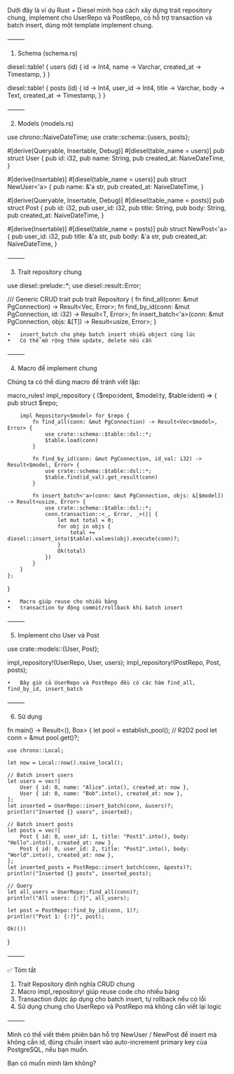 Dưới đây là ví dụ Rust + Diesel minh họa cách xây dựng trait repository chung, implement cho UserRepo và PostRepo, có hỗ
trợ transaction và batch insert, dùng một template implement chung.

⸻

1. Schema (schema.rs)

diesel::table! {
users (id) {
id -> Int4,
name -> Varchar,
created_at -> Timestamp,
}
}

diesel::table! {
posts (id) {
id -> Int4,
user_id -> Int4,
title -> Varchar,
body -> Text,
created_at -> Timestamp,
}
}

⸻

2. Models (models.rs)

use chrono::NaiveDateTime;
use crate::schema::{users, posts};

#[derive(Queryable, Insertable, Debug)]
#[diesel(table_name = users)]
pub struct User {
pub id: i32,
pub name: String,
pub created_at: NaiveDateTime,
}

#[derive(Insertable)]
#[diesel(table_name = users)]
pub struct NewUser<'a> {
pub name: &'a str,
pub created_at: NaiveDateTime,
}

#[derive(Queryable, Insertable, Debug)]
#[diesel(table_name = posts)]
pub struct Post {
pub id: i32,
pub user_id: i32,
pub title: String,
pub body: String,
pub created_at: NaiveDateTime,
}

#[derive(Insertable)]
#[diesel(table_name = posts)]
pub struct NewPost<'a> {
pub user_id: i32,
pub title: &'a str,
pub body: &'a str,
pub created_at: NaiveDateTime,
}

⸻

3. Trait repository chung

use diesel::prelude::*;
use diesel::result::Error;

/// Generic CRUD trait
pub trait Repository<T> {
fn find_all(conn: &mut PgConnection) -> Result<Vec<T>, Error>;
fn find_by_id(conn: &mut PgConnection, id: i32) -> Result<T, Error>;
fn insert_batch<'a>(conn: &mut PgConnection, objs: &[T]) -> Result<usize, Error>;
}

	•	insert_batch cho phép batch insert nhiều object cùng lúc
	•	Có thể mở rộng thêm update, delete nếu cần

⸻

4. Macro để implement chung

Chúng ta có thể dùng macro để tránh viết lặp:

macro_rules! impl_repository {
($repo:ident, $model:ty, $table:ident) => {
pub struct $repo;

        impl Repository<$model> for $repo {
            fn find_all(conn: &mut PgConnection) -> Result<Vec<$model>, Error> {
                use crate::schema::$table::dsl::*;
                $table.load(conn)
            }

            fn find_by_id(conn: &mut PgConnection, id_val: i32) -> Result<$model, Error> {
                use crate::schema::$table::dsl::*;
                $table.find(id_val).get_result(conn)
            }

            fn insert_batch<'a>(conn: &mut PgConnection, objs: &[$model]) -> Result<usize, Error> {
                use crate::schema::$table::dsl::*;
                conn.transaction::<_, Error, _>(|| {
                    let mut total = 0;
                    for obj in objs {
                        total += diesel::insert_into($table).values(obj).execute(conn)?;
                    }
                    Ok(total)
                })
            }
        }
    };

}

	•	Macro giúp reuse cho nhiều bảng
	•	transaction tự động commit/rollback khi batch insert

⸻

5. Implement cho User và Post

use crate::models::{User, Post};

impl_repository!(UserRepo, User, users);
impl_repository!(PostRepo, Post, posts);

	•	Bây giờ cả UserRepo và PostRepo đều có các hàm find_all, find_by_id, insert_batch

⸻

6. Sử dụng

fn main() -> Result<(), Box<dyn std::error::Error>> {
let pool = establish_pool(); // R2D2 pool
let conn = &mut pool.get()?;

    use chrono::Local;

    let now = Local::now().naive_local();

    // Batch insert users
    let users = vec![
        User { id: 0, name: "Alice".into(), created_at: now },
        User { id: 0, name: "Bob".into(), created_at: now },
    ];
    let inserted = UserRepo::insert_batch(conn, &users)?;
    println!("Inserted {} users", inserted);

    // Batch insert posts
    let posts = vec![
        Post { id: 0, user_id: 1, title: "Post1".into(), body: "Hello".into(), created_at: now },
        Post { id: 0, user_id: 2, title: "Post2".into(), body: "World".into(), created_at: now },
    ];
    let inserted_posts = PostRepo::insert_batch(conn, &posts)?;
    println!("Inserted {} posts", inserted_posts);

    // Query
    let all_users = UserRepo::find_all(conn)?;
    println!("All users: {:?}", all_users);

    let post = PostRepo::find_by_id(conn, 1)?;
    println!("Post 1: {:?}", post);

    Ok(())

}

⸻

✅ Tóm tắt

1. Trait Repository định nghĩa CRUD chung
2. Macro impl_repository! giúp reuse code cho nhiều bảng
3. Transaction được áp dụng cho batch insert, tự rollback nếu có lỗi
4. Sử dụng chung cho UserRepo và PostRepo mà không cần viết lại logic

⸻

Mình có thể viết thêm phiên bản hỗ trợ NewUser / NewPost để insert mà không cần id, đúng chuẩn insert vào auto-increment
primary key của PostgreSQL, nếu bạn muốn.

Bạn có muốn mình làm không?